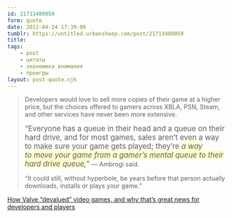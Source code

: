```yaml
---
id: 21713480059
form: quote
date: 2012-04-24 17:39:00
tumblr: https://untitled.urbansheep.com/post/21713480059
title: 
tags:
    - post
    - цитаты
    - экономика внимания
    - проигры
layout: post-quote.njk
---
```


<blockquote>
<p>Developers would love to&nbsp;sell more copies of&nbsp;their game at&nbsp;a&nbsp;higher price, but the&nbsp;choices offered to&nbsp;gamers across XBLA, PSN, Steam, and&nbsp;other services have never been more extensive.</p>
<p><big>“Everyone has a&nbsp;queue in their head and a&nbsp;queue on their hard drive, and for most games, sales aren’t even a&nbsp;way to&nbsp;make sure your game gets played; they’re <em style="background-color:#ffffcc;">a&nbsp;way to&nbsp;move your game from a&nbsp;gamer’s mental queue to&nbsp;their hard drive queue,</em>”</big> — Ambrogi said.</p>
<p>“It could still, without hyperbole, be years before that person actually downloads, installs or plays your game.”</p>
</blockquote>

<a href="http://www.penny-arcade.com/report/editorial-article/how-valve-devalued-video-games-and-why-thats-good-news-for-developers-and-p">How Valve “devalued” video games, and why that’s great news for developers and players</a>

